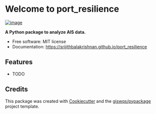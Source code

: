 # Welcome to port_resilience


[![image](https://img.shields.io/pypi/v/port_resilience.svg)](https://pypi.python.org/pypi/port_resilience)


**A Python package to analyze AIS data.**


-   Free software: MIT license
-   Documentation: <https://srijithbalakrishnan.github.io/port_resilience>
    

## Features

-   TODO

## Credits

This package was created with [Cookiecutter](https://github.com/cookiecutter/cookiecutter) and the [giswqs/pypackage](https://github.com/giswqs/pypackage) project template.
